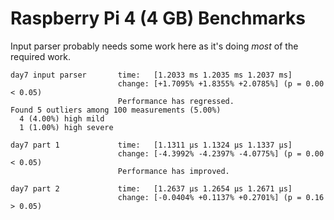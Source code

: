 # Raspberry Pi 4 (4 GB) Benchmarks

Input parser probably needs some work here as it's doing *most* of the required work.

```
day7 input parser       time:   [1.2033 ms 1.2035 ms 1.2037 ms]
                        change: [+1.7095% +1.8355% +2.0785%] (p = 0.00 < 0.05)
                        Performance has regressed.
Found 5 outliers among 100 measurements (5.00%)
  4 (4.00%) high mild
  1 (1.00%) high severe

day7 part 1             time:   [1.1311 µs 1.1324 µs 1.1337 µs]
                        change: [-4.3992% -4.2397% -4.0775%] (p = 0.00 < 0.05)
                        Performance has improved.

day7 part 2             time:   [1.2637 µs 1.2654 µs 1.2671 µs]
                        change: [-0.0404% +0.1137% +0.2701%] (p = 0.16 > 0.05)
```